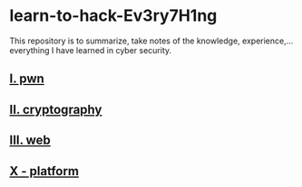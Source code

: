 # learn-to-hack-Ev3ry7H1ng

This repository is to summarize, take notes of the knowledge, experience,... everything I have learned in cyber security.

## [I. pwn](./pwn/)

## [II. cryptography](./cryptography/)

## [III. web](./web/)

## [X - platform](./platform/)



